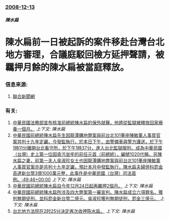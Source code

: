 ### [2008-12-13](/news/2008/12/13/index.md)

##### 陳水扁
# 陳水扁前一日被起訴的案件移赴台灣台北地方審理，合議庭駁回檢方延押聲請，被羈押月餘的陳水扁被當庭釋放。




### 信息来源:

1. [聯合新聞網](https://web.archive.org/web/20081214231556/http://udn.com/NEWS/NATIONAL/NAT4/4641493.shtml)

### 有关:

1. [ 中華民國法務部宣布核准前總統陳水扁的保外就醫，他將從監獄被釋放回家療養一個月。](/news/2015/01/5/中華民國法務部宣布核准前總統陳水扁的保外就醫-他將從監獄被釋放回家療養一個月.md) _上下文: 陳水扁_
2. [ 中華民國前總統陳水扁先生因龍潭購地弊案與前台北101董座陳敏薰人事買官案共判十九年定讞，今發監執行，於本日下午，由警備車與警方護送，於下午1時11分離開台北看守所，於下午1時37分，進入台北監獄服刑，成為中華民國（台灣）史上第一位因貪污坐牢的前任元首（前總統），編號1020代稱，另陳水扁之妻，前第一夫人吳淑珍女士也因龍潭購地弊案與前台北101董座陳敏薰人事買官案亦是共判十九年定讞，預計本月中發監執行，陳水扁夫婦併科罰金高達新台幣3億1000萬元整，此事件是中華民國（台灣）司法首例。:49:46+00:00](/news/2010/12/2/中華民國前總統陳水扁先生因龍潭購地弊案與前台北101董座陳敏薰人事買官案共判十九年定讞-今發監執行-於本日下午-由警備.md) _上下文: 陳水扁_
3. [中華民國前總統陳水扁自今年12月24日起再羈押2個月。](/news/2009/12/17/中華民國前總統陳水扁自今年12月24日起再羈押2個月.md) _上下文: 陳水扁_
4. [中華民國前總統陳水扁所涉及四大弊案第一審宣判。陳水扁成立六項罪名，獲判無期徒刑，並科罰金新台幣二億元。吳淑珍獲判無期徒刑，罰金三億元。 ](/news/2009/09/11/中華民國前總統陳水扁所涉及四大弊案第一審宣判-陳水扁成立六項罪名-獲判無期徒刑-並科罰金新台幣二億元-吳淑珍獲判無期徒刑.md) _上下文: 陳水扁_
5. [台北地方法院在2时25分决定再次收押陈水扁。](/news/2008/12/31/台北地方法院在2时25分决定再次收押陈水扁.md) _上下文: 陳水扁_
